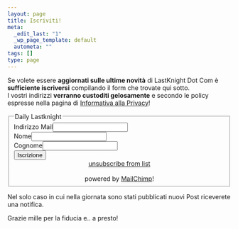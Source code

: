 ```yaml
--- 
layout: page
title: Iscriviti!
meta: 
  _edit_last: "1"
  _wp_page_template: default
  autometa: ""
tags: []
type: page
---
```

Se volete essere **aggiornati sulle ultime novità** di LastKnight Dot Com è **sufficiente iscriversi** compilando il form che trovate qui sotto.  
I vostri indirizzi **verranno custoditi gelosamente** e secondo le policy espresse nella pagina di [Informativa alla Privacy](/privacy)!  
<div id="mc_signup_container"><a name="mc_signup_form"></a><form method="post" action="/#mc_signup_form" id="mc_signup_form"><fieldset class="mc_custom_border"><legend>Daily Lastknight</legend><input type="hidden" id="mc_submit_type" name="mc_submit_type" value="html"/><div class="updated" id="mc_message"></div><div class="mc_merge_var"><label for="mc_mv_EMAIL" class="mc_var_label">Indirizzo Mail</label><input type="text" size="18" value="" name="mc_mv_EMAIL" id="mc_mv_EMAIL" class="mc_input"/></div><div class="mc_merge_var"><label for="mc_mv_FNAME" class="mc_var_label">Nome</label><input type="text" size="18" value="" name="mc_mv_FNAME" id="mc_mv_FNAME" class="mc_input"/></div><div class="mc_merge_var"><label for="mc_mv_LNAME" class="mc_var_label">Cognome</label><input type="text" size="18" value="" name="mc_mv_LNAME" id="mc_mv_LNAME" class="mc_input"/></div><div class="mc_signup_submit"><input type="submit" name="mc_signup_submit" id="mc_signup_submit" value="Iscrizione" class="button"/>
</div><div id="mc_unsub_link" align="center"><a href="http://list-manage.com/unsubscribe/?u=7e6c4b86b20b9fa1fa57d4c5c&amp;id=be5f56af59" target="_blank">unsubscribe from list</a></div><br/><div id="mc_display_rewards" align="center">powered by <a href="http://www.mailchimp.com/affiliates/?aid=7e6c4b86b20b9fa1fa57d4c5c&amp;afl=1">MailChimp</a>!</div></fieldset></form></div>
  
Nel solo caso in cui nella giornata sono stati pubblicati nuovi Post riceverete una notifica.  
  
Grazie mille per la fiducia e.. a presto! 
